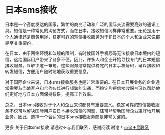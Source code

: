 # 日本sms接收

日本是一个高度发达的国家，繁忙的商务活动和广泛的国际交流需要高效的通讯工具。短信是一种常见的沟通方式，而在日本，接收短信同样非常重要。无论是用于个人通讯还是商务用途，稳定可靠的短信接收服务对于在日本的个人和企业来说都是至关重要的。

在日本，由于网络环境和法规的限制，有时候国外手机号码无法接收日本境内的短信，这给国际用户带来了诸多不便。因此，许多人和企业开始寻找专门的日本短信接收服务，以解决这一难题。这些服务通常提供稳定的日本手机号码，可以接收和转发短信，方便用户随时随地获取重要信息。

对于国际企业来说，日本sms接收服务也是非常重要的。在日本开展业务的企业通常需要与当地客户和合作伙伴进行频繁的沟通，而稳定的短信接收服务可以帮助他们更好地与日本方面保持联系，提高工作效率。

总之，日本sms接收对于个人和企业来说都具有重要意义。稳定可靠的短信接收服务不仅可以解决国际用户在日本接收短信的问题，还可以帮助国际企业更好地开展业务。因此，选择一个合适的日本sms接收服务商是非常关键的。

更多 关于日本sms接收 请通过✈与我们联系，感谢阅读,谢谢！[点这✈里联系](https://d.k02.cc)